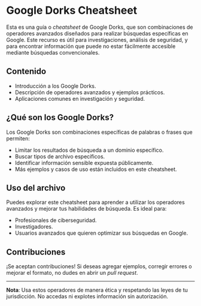 # Google Dorks Cheatsheet

Esta es una guía o *cheatsheet* de Google Dorks, que son combinaciones de operadores avanzados diseñados para realizar búsquedas específicas en Google. 
Este recurso es útil para investigaciones, análisis de seguridad, y para encontrar información que puede no estar fácilmente accesible mediante búsquedas convencionales.

## Contenido

- Introducción a los Google Dorks.
- Descripción de operadores avanzados y ejemplos prácticos.
- Aplicaciones comunes en investigación y seguridad.

## ¿Qué son los Google Dorks?

Los Google Dorks son combinaciones específicas de palabras o frases que permiten:
- Limitar los resultados de búsqueda a un dominio específico.
- Buscar tipos de archivo específicos.
- Identificar información sensible expuesta públicamente.
- Más ejemplos y casos de uso están incluidos en este cheatsheet.

## Uso del archivo

Puedes explorar este cheatsheet para aprender a utilizar los operadores avanzados y mejorar tus habilidades de búsqueda. Es ideal para:

- Profesionales de ciberseguridad.
- Investigadores.
- Usuarios avanzados que quieren optimizar sus búsquedas en Google.

## Contribuciones

¡Se aceptan contribuciones! Si deseas agregar ejemplos, corregir errores o mejorar el formato, no dudes en abrir un *pull request*.

---

**Nota**: Usa estos operadores de manera ética y respetando las leyes de tu jurisdicción. No accedas ni explotes información sin autorización.
